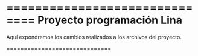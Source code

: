 
==============================
  Proyecto programación Lina 
==============================

 Aquí expondremos los cambios
 realizados a los archivos
 del proyecto.

==============================
